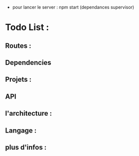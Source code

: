 - pour lancer le server : npm start (dependances supervisor)

# Todo List :
## Routes : 
## Dependencies
## Projets :
## API
## l'architecture :
## Langage :
## plus d'infos :
